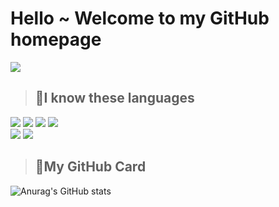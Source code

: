 # Hello ~ Welcome to my GitHub homepage 

<img src="https://readme-typing-svg.herokuapp.com/?lines=我叫久池鸢里;是来自广州的苦逼大学牲;平时爱好打游戏,摄影和超级无聊的敲代码;也许,我的主页还有些好东西？&font=Roboto" />

> ## **🧾I know these languages**

<div>
  <img src="https://img.shields.io/badge/HTML5-default?style=for-the-badge&logo=html5&logoColor=default" />
  <img src="https://img.shields.io/badge/CSS3-red?style=for-the-badge&logo=css3&logoColor=default">
  <img src="https://img.shields.io/badge/JavaScript-yellow?style=for-the-badge&logo=javascript&logoColor=white">
  <img src="https://img.shields.io/badge/Jquery-black?style=for-the-badge&logo=jquery&logoColor=default">
  <br>
  <img src="https://img.shields.io/badge/PHP-pink?style=for-the-badge&logo=php&logoColor=default">
  <img src="https://img.shields.io/badge/JSON-darkviolet?style=for-the-badge&logo=json&logoColor=default">
</div>

> ## **📌My GitHub Card**
<div>
  
  ![Anurag's GitHub stats](https://github-readme-stats.vercel.app/api?username=JiuChiYl&show_icons=true&locale=en&bg_color=1,6495ed,ffc0cb&title_color=ffffff&icon_color=ffc0cb&text_color=d0ecff)
  
</div>
